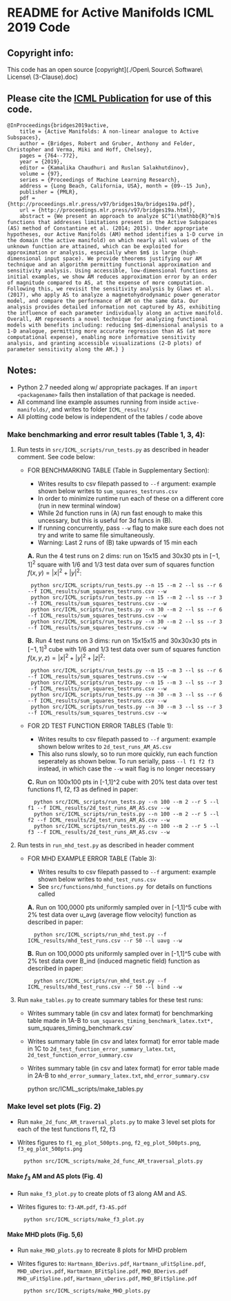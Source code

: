 # README for Active Manifolds ICML 2019 Code

## Copyright info: 
This code has an open source [copyright](./Open\ Source\ Software\ License\ (3-Clause).doc)


## Please cite the [ICML Publication](http://proceedings.mlr.press/v97/bridges19a.htmlhttp://proceedings.mlr.press/v97/bridges19a.html) for use of this code. 

	@InProceedings{bridges2019active, 
		title = {Active Manifolds: A non-linear analogue to Active Subspaces}, 
		author = {Bridges, Robert and Gruber, Anthony and Felder, Christopher and Verma, Miki and Hoff, Chelsey}, 
		pages = {764--772}, 
		year = {2019}, 
		editor = {Kamalika Chaudhuri and Ruslan Salakhutdinov}, 
		volume = {97}, 
		series = {Proceedings of Machine Learning Research}, 
		address = {Long Beach, California, USA}, month = {09--15 Jun}, 
		publisher = {PMLR}, 
		pdf = {http://proceedings.mlr.press/v97/bridges19a/bridges19a.pdf}, 
		url = {http://proceedings.mlr.press/v97/bridges19a.html}, 
		abstract = {We present an approach to analyze $C^1(\mathbb{R}^m)$ functions that addresses limitations present in the Active Subspaces (AS) method of Constantine et al. (2014; 2015). Under appropriate hypotheses, our Active Manifolds (AM) method identifies a 1-D curve in the domain (the active manifold) on which nearly all values of the unknown function are attained, which can be exploited for approximation or analysis, especially when $m$ is large (high-dimensional input space). We provide theorems justifying our AM technique and an algorithm permitting functional approximation and sensitivity analysis. Using accessible, low-dimensional functions as initial examples, we show AM reduces approximation error by an order of magnitude compared to AS, at the expense of more computation. Following this, we revisit the sensitivity analysis by Glaws et al. (2017), who apply AS to analyze a magnetohydrodynamic power generator model, and compare the performance of AM on the same data. Our analysis provides detailed information not captured by AS, exhibiting the influence of each parameter individually along an active manifold. Overall, AM represents a novel technique for analyzing functional models with benefits including: reducing $m$-dimensional analysis to a 1-D analogue, permitting more accurate regression than AS (at more computational expense), enabling more informative sensitivity analysis, and granting accessible visualizations (2-D plots) of parameter sensitivity along the AM.} }
 


## Notes:
- Python 2.7 needed along w/ appropriate packages. If an `import <packagename>`  fails then installation of that package is needed.
- All command line example assumes running from inside `active-manifolds/`, and writes to folder `ICML_results/`
- All plotting code below is independent of the tables / code above


### Make benchmarking and error result tables (Table 1, 3, 4):
1. Run tests in `src/ICML_scripts/run_tests.py` as described in header comment. See code below:
	*  FOR BENCHMARKING TABLE (Table in Supplementary Section):
		* Writes results to csv filepath passed to `--f` argument: example shown below writes to `sum_squares_testruns.csv`
		* In order to minimize runtime run each of these on a different core (run in new terminal window)
		* While 2d function runs in (A) run fast enough to make this uncessary, but this is useful for 3d funcs in (B).
		*  If running concurrently, pass `--w` flag to make sure each does not try and write to same file simultaneously.
		*  Warning: Last 2 runs of (B) take upwards of 15 min each


		**A.** Run the 4 test runs on 2 dims: run on 15x15 and 30x30 pts in $[-1,1]^2$ square with 1/6 and 1/3 test data over sum of squares function $f(x,y) = |x|^2 + |y|^2$:


			python src/ICML_scripts/run_tests.py --n 15 --m 2 --l ss --r 6 --f ICML_results/sum_squares_testruns.csv --w
			python src/ICML_scripts/run_tests.py --n 15 --m 2 --l ss --r 3 --f ICML_results/sum_squares_testruns.csv --w
			python src/ICML_scripts/run_tests.py --n 30 --m 2 --l ss --r 6 --f ICML_results/sum_squares_testruns.csv --w
			python src/ICML_scripts/run_tests.py --n 30 --m 2 --l ss --r 3 --f ICML_results/sum_squares_testruns.csv --w


		**B.** Run 4 test runs on 3 dims: run on 15x15x15 and 30x30x30 pts in $[-1,1]^3$ cube with 1/6 and 1/3 test data over sum of squares function $f(x,y, z) = |x|^2 + |y|^2 + |z|^2$:
		
			python src/ICML_scripts/run_tests.py --n 15 --m 3 --l ss --r 6 --f ICML_results/sum_squares_testruns.csv --w
			python src/ICML_scripts/run_tests.py --n 15 --m 3 --l ss --r 3 --f ICML_results/sum_squares_testruns.csv --w
			python src/ICML_scripts/run_tests.py --n 30 --m 3 --l ss --r 6 --f ICML_results/sum_squares_testruns.csv --w
			python src/ICML_scripts/run_tests.py --n 30 --m 3 --l ss --r 3 --f ICML_results/sum_squares_testruns.csv --w


	* FOR 2D TEST FUNCTION ERROR TABLES (Table 1):
		* Writes results to csv filepath passed to `--f` argument: example shown below writes to `2d_test_runs_AM_AS.csv`
		* This also runs slowly, so to run more quickly, run each function seperately as shown below. To run serially, pass `--l f1 f2 f3` instead, in which case the `--w` wait flag is no longer necessary

		**C.** Run on 100x100 pts in [-1,1]^2 cube with 20% test data over test functions f1, f2, f3 as defined in paper:
		
			python src/ICML_scripts/run_tests.py --n 100 --m 2 --r 5 --l f1 --f ICML_results/2d_test_runs_AM_AS.csv --w
			python src/ICML_scripts/run_tests.py --n 100 --m 2 --r 5 --l f2 --f ICML_results/2d_test_runs_AM_AS.csv --w
			python src/ICML_scripts/run_tests.py --n 100 --m 2 --r 5 --l f3 --f ICML_results/2d_test_runs_AM_AS.csv --w
		

2. Run tests in `run_mhd_test.py` as described in header comment

	* FOR MHD EXAMPLE ERROR TABLE (Table 3):
		* Writes results to csv filepath passed to `--f` argument: example shown below writes to `mhd_test_runs.csv`
		* See `src/functions/mhd_functions.py `for details on functions called

		**A.** Run on 100,0000 pts uniformly sampled over in [-1,1]^5 cube with 2% test data over u_avg (average flow velocity) function as described in paper:
	

			python src/ICML_scripts/run_mhd_test.py --f ICML_results/mhd_test_runs.csv --r 50 --l uavg --w
		

		**B.** Run on 100,0000 pts uniformly sampled over in [-1,1]^5 cube with 2% test data over B_ind (induced magnetic field) function as described in paper:
		
			python src/ICML_scripts/run_mhd_test.py --f ICML_results/mhd_test_runs.csv --r 50 --l bind --w

2. Run `make_tables.py` to create summary tables for these test runs:
	* Writes summary table (in csv and latex format) for benchmarking table made in 1A-B to `sum_squares_timing_benchmark_latex.txt*, `sum_squares_timing_benchmark.csv`
	* Writes summary table (in csv and latex format) for error table made in 1C to `2d_test_function_error_summary_latex.txt`, `2d_test_function_error_summary.csv`
	*  Writes summary table (in csv and latex format) for error table made in 2A-B to `mhd_error_summary_latex.txt`, `mhd_error_summary.csv`


		python src/ICML_scripts/make_tables.py



### Make level set plots (Fig. 2)
* Run `make_2d_func_AM_traversal_plots.py` to make 3 level set plots for each of the test functions f1, f2, f3
* Writes figures to `f1_eg_plot_500pts.png`, `f2_eg_plot_500pts.png`, `f3_eg_plot_500pts.png`


		python src/ICML_scripts/make_2d_func_AM_traversal_plots.py
	

#### Make $f_3$ AM and AS plots (Fig. 4)
* Run `make_f3_plot.py` to create plots of f3 along AM and AS.
* Writes figures to: `f3-AM.pdf`, `f3-AS.pdf`

		python src/ICML_scripts/make_f3_plot.py

#### Make MHD plots (Fig. 5,6)

* Run `make_MHD_plots.py` to recreate 8 plots for MHD problem
* Writes figures to: `Hartmann_BDerivs.pdf`, `Hartmann_uFitSpline.pdf`, `MHD_uDerivs.pdf`, `Hartmann_BFitSpline.pdf`, `MHD_BDerivs.pdf`       `MHD_uFitSpline.pdf`, `Hartmann_uDerivs.pdf`, `MHD_BFitSpline.pdf`


		python src/ICML_scripts/make_MHD_plots.py

